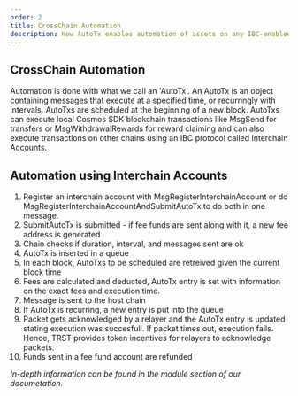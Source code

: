 ```yaml
---
order: 2
title: CrossChain Automation
description: How AutoTx enables automation of assets on any IBC-enabled chain
---
```


## CrossChain Automation

Automation is done with what we call an 'AutoTx'. An AutoTx is an object containing messages that execute at a specified time, or recurringly with intervals.
AutoTxs are scheduled at the beginning of a new block. AutoTxs can execute local Cosmos SDK blockchain transactions like MsgSend for transfers or MsgWithdrawalRewards for reward claiming and can also execute transactions on other chains using an IBC protocol called Interchain Accounts.

##  Automation using Interchain Accounts

1. Register an interchain account with MsgRegisterInterchainAccount or do MsgRegisterInterchainAccountAndSubmitAutoTx to do both in one message.
2. SubmitAutoTx is submitted - if fee funds are sent along with it, a new fee address is generated
3. Chain checks if duration, interval, and messages sent are ok
4. AutoTx is inserted in a queue
5. In each block, AutoTxs to be scheduled are retreived given the current block time
6. Fees are calculated and deducted, AutoTx entry is set with information on the exact fees and execution time.
7.  Message is sent to the host chain
8. If AutoTx is recurring, a new entry is put into the queue
9.  Packet gets acknowledged by a relayer and the AutoTx entry is updated stating execution was succesfull. If packet times out, execution fails. Hence, TRST provides token incentives for relayers to acknowledge packets.
10. Funds sent in a fee fund account are refunded


*In-depth information can be found in the module section of our documetation.*